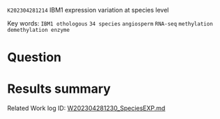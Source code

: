  `K202304281214` IBM1 expression variation at species level 
 
 Key words: `IBM1 othologous` `34 species` `angiosperm` `RNA-seq` `methylation demethylation enzyme` 
 
# Question



# Results summary  

Related Work log ID: [W202304281230_SpeciesEXP.md](https://github.com/yz46606/Working_record/blob/main/W202304281230_SpeciesEXP.md)

